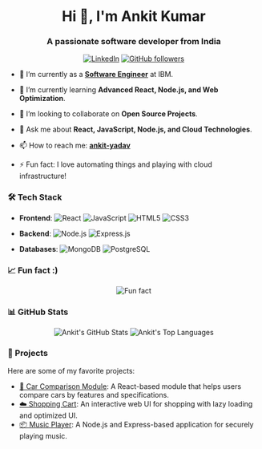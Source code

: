 <!-- Header section with greetings -->
<h1 align="center">Hi 👋, I'm Ankit Kumar</h1>
<h3 align="center">A passionate software developer from India</h3>

<!-- Profile badges for connections and tools -->
<p align="center">
  <a href="https://www.linkedin.com/in/ankit-yadav-938646180/" target="_blank"><img alt="LinkedIn" src="https://img.shields.io/badge/-LinkedIn-blue?style=flat-square&logo=linkedin"></a>
  <a href="https://github.com/Ankit8969"><img alt="GitHub followers" src="https://img.shields.io/github/followers/ankitkumar?label=Follow&style=social"></a>
</p>

<!-- A short about section -->
- 🔭 I’m currently as a **[Software Engineer](#)** at IBM.
  
- 🌱 I’m currently learning **Advanced React, Node.js, and Web Optimization**.
  
- 👯 I’m looking to collaborate on **Open Source Projects**.

- 💬 Ask me about **React, JavaScript, Node.js, and Cloud Technologies**.

- 📫 How to reach me: **[ankit-yadav](mailto:yadavankit8969@gmail.com)**

- ⚡ Fun fact: I love automating things and playing with cloud infrastructure!

<!-- Tech Stack Section -->
### 🛠 Tech Stack
- **Frontend**: 
  ![React](https://img.shields.io/badge/-React-61DAFB?style=flat-square&logo=react&logoColor=white) 
  ![JavaScript](https://img.shields.io/badge/-JavaScript-F7DF1E?style=flat-square&logo=javascript&logoColor=black) 
  ![HTML5](https://img.shields.io/badge/-HTML5-E34F26?style=flat-square&logo=html5&logoColor=white) 
  ![CSS3](https://img.shields.io/badge/-CSS3-1572B6?style=flat-square&logo=css3&logoColor=white)
  
- **Backend**: 
  ![Node.js](https://img.shields.io/badge/-Node.js-339933?style=flat-square&logo=node-dot-js&logoColor=white) 
  ![Express.js](https://img.shields.io/badge/-Express.js-000000?style=flat-square&logo=express&logoColor=white)
  
- **Databases**: 
  ![MongoDB](https://img.shields.io/badge/-MongoDB-47A248?style=flat-square&logo=mongodb&logoColor=white) 
  ![PostgreSQL](https://img.shields.io/badge/-PostgreSQL-336791?style=flat-square&logo=postgresql&logoColor=white)


  <!-- Fun Section with some GitHub stats or contributions -->
### 📈 Fun fact :)
<p align="center">
  <img src="https://blog.singsys.com/wp-content/uploads/2019/01/javascript-750-350-copy-4.jpg" alt="Fun fact">
</p>

<!-- GitHub Stats Section -->
### 📊 GitHub Stats
<p align="center">
  <img src="https://github-readme-stats.vercel.app/api?username=ankitkumar&show_icons=true&theme=radical" alt="Ankit's GitHub Stats">
  <img src="https://github-readme-stats.vercel.app/api/top-langs/?username=ankitkumar&layout=compact&theme=radical" alt="Ankit's Top Languages">
</p>

<!-- Projects Showcase Section -->
### 🚀 Projects
Here are some of my favorite projects:

- [🚗 Car Comparison Module](#): A React-based module that helps users compare cars by features and specifications.
- [☁️ Shopping Cart](#): An interactive web UI for shopping with lazy loading and optimized UI.
- [📦 Music Player](#): A Node.js and Express-based application for securely playing music.
